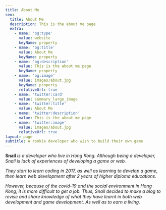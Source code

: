 ```yaml
---
title: About Me
seo:
  title: About Me
  description: This is the about me page
  extra:
    - name: 'og:type'
      value: website
      keyName: property
    - name: 'og:title'
      value: About Me
      keyName: property
    - name: 'og:description'
      value: This is the about me page
      keyName: property
    - name: 'og:image'
      value: images/about.jpg
      keyName: property
      relativeUrl: true
    - name: 'twitter:card'
      value: summary_large_image
    - name: 'twitter:title'
      value: About Me
    - name: 'twitter:description'
      value: This is the about me page
    - name: 'twitter:image'
      value: images/about.jpg
      relativeUrl: true
layout: page
subtitle: A rookie developer who wish to build their own game
---
```

**Snail** *is a developer who live in Hong Kong. Although being a developer, Snail is lack of experiences of developing a game or web.*

*They start to learn coding in 2017, as well as learning to develop a game, then learn web development after 2 years of higher diploma educations.*

*However, because of the covid-19 and the social environment in Hong Kong, it is more difficult to get a job. Thus, Snail decided to make a blog to revise and share knowledge of what they have learnt in both web development and game development. As well as to earn a living.*
